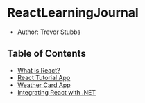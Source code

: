 # ReactLearningJournal
- Author: Trevor Stubbs

## Table of Contents
- [What is React?](ReadingNotes/WhatIsReact.md)
- [React Tutorial App]()
- [Weather Card App]()
- [Integrating React with .NET]()